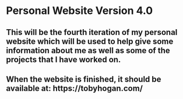 <h1>Personal Website Version 4.0</h1>
</hr>
<h2>This will be the fourth iteration of my personal website which will be used to help give some information about me as well as some of the projects that I have worked on.</h2>
</h4>
<h2>When the website is finished, it should be available at: https://tobyhogan.com/</h2>
